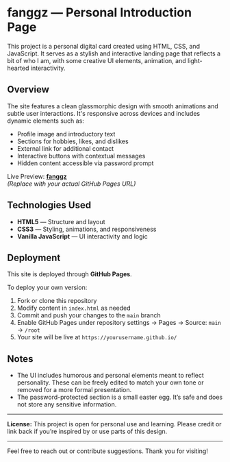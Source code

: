 # fanggz — Personal Introduction Page

This project is a personal digital card created using HTML, CSS, and JavaScript. It serves as a stylish and interactive landing page that reflects a bit of who I am, with some creative UI elements, animation, and light-hearted interactivity.

## Overview

The site features a clean glassmorphic design with smooth animations and subtle user interactions. It's responsive across devices and includes dynamic elements such as:

- Profile image and introductory text
- Sections for hobbies, likes, and dislikes
- External link for additional contact
- Interactive buttons with contextual messages
- Hidden content accessible via password prompt

Live Preview: **[fanggz](https://yourusername.github.io/)**  
*(Replace with your actual GitHub Pages URL)*

## Technologies Used

- **HTML5** — Structure and layout  
- **CSS3** — Styling, animations, and responsiveness  
- **Vanilla JavaScript** — UI interactivity and logic  

## Deployment

This site is deployed through **GitHub Pages**.

To deploy your own version:

1. Fork or clone this repository
2. Modify content in `index.html` as needed
3. Commit and push your changes to the `main` branch
4. Enable GitHub Pages under repository settings → Pages → Source: `main` → `/root`
5. Your site will be live at `https://yourusername.github.io/`

## Notes

- The UI includes humorous and personal elements meant to reflect personality. These can be freely edited to match your own tone or removed for a more formal presentation.
- The password-protected section is a small easter egg. It’s safe and does not store any sensitive information.

---

**License:** This project is open for personal use and learning. Please credit or link back if you’re inspired by or use parts of this design.

---

Feel free to reach out or contribute suggestions. Thank you for visiting!
